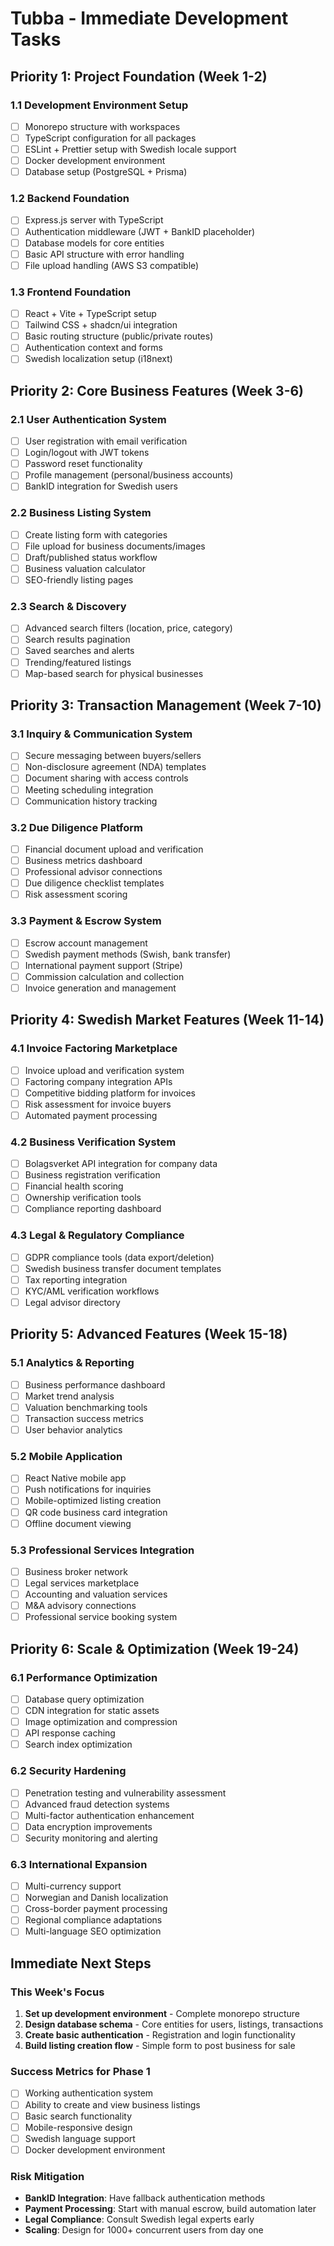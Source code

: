 # Tubba - Immediate Development Tasks

## Priority 1: Project Foundation (Week 1-2)

### 1.1 Development Environment Setup
- [ ] Monorepo structure with workspaces
- [ ] TypeScript configuration for all packages
- [ ] ESLint + Prettier setup with Swedish locale support
- [ ] Docker development environment
- [ ] Database setup (PostgreSQL + Prisma)

### 1.2 Backend Foundation
- [ ] Express.js server with TypeScript
- [ ] Authentication middleware (JWT + BankID placeholder)
- [ ] Database models for core entities
- [ ] Basic API structure with error handling
- [ ] File upload handling (AWS S3 compatible)

### 1.3 Frontend Foundation  
- [ ] React + Vite + TypeScript setup
- [ ] Tailwind CSS + shadcn/ui integration
- [ ] Basic routing structure (public/private routes)
- [ ] Authentication context and forms
- [ ] Swedish localization setup (i18next)

## Priority 2: Core Business Features (Week 3-6)

### 2.1 User Authentication System
- [ ] User registration with email verification
- [ ] Login/logout with JWT tokens
- [ ] Password reset functionality
- [ ] Profile management (personal/business accounts)
- [ ] BankID integration for Swedish users

### 2.2 Business Listing System
- [ ] Create listing form with categories
- [ ] File upload for business documents/images
- [ ] Draft/published status workflow
- [ ] Business valuation calculator
- [ ] SEO-friendly listing pages

### 2.3 Search & Discovery
- [ ] Advanced search filters (location, price, category)
- [ ] Search results pagination
- [ ] Saved searches and alerts
- [ ] Trending/featured listings
- [ ] Map-based search for physical businesses

## Priority 3: Transaction Management (Week 7-10)

### 3.1 Inquiry & Communication System
- [ ] Secure messaging between buyers/sellers
- [ ] Non-disclosure agreement (NDA) templates
- [ ] Document sharing with access controls
- [ ] Meeting scheduling integration
- [ ] Communication history tracking

### 3.2 Due Diligence Platform
- [ ] Financial document upload and verification
- [ ] Business metrics dashboard
- [ ] Professional advisor connections
- [ ] Due diligence checklist templates
- [ ] Risk assessment scoring

### 3.3 Payment & Escrow System
- [ ] Escrow account management
- [ ] Swedish payment methods (Swish, bank transfer)
- [ ] International payment support (Stripe)
- [ ] Commission calculation and collection
- [ ] Invoice generation and management

## Priority 4: Swedish Market Features (Week 11-14)

### 4.1 Invoice Factoring Marketplace
- [ ] Invoice upload and verification system
- [ ] Factoring company integration APIs
- [ ] Competitive bidding platform for invoices
- [ ] Risk assessment for invoice buyers
- [ ] Automated payment processing

### 4.2 Business Verification System
- [ ] Bolagsverket API integration for company data
- [ ] Business registration verification
- [ ] Financial health scoring
- [ ] Ownership verification tools
- [ ] Compliance reporting dashboard

### 4.3 Legal & Regulatory Compliance
- [ ] GDPR compliance tools (data export/deletion)
- [ ] Swedish business transfer document templates
- [ ] Tax reporting integration
- [ ] KYC/AML verification workflows
- [ ] Legal advisor directory

## Priority 5: Advanced Features (Week 15-18)

### 5.1 Analytics & Reporting
- [ ] Business performance dashboard
- [ ] Market trend analysis
- [ ] Valuation benchmarking tools
- [ ] Transaction success metrics
- [ ] User behavior analytics

### 5.2 Mobile Application
- [ ] React Native mobile app
- [ ] Push notifications for inquiries
- [ ] Mobile-optimized listing creation
- [ ] QR code business card integration
- [ ] Offline document viewing

### 5.3 Professional Services Integration
- [ ] Business broker network
- [ ] Legal services marketplace
- [ ] Accounting and valuation services
- [ ] M&A advisory connections
- [ ] Professional service booking system

## Priority 6: Scale & Optimization (Week 19-24)

### 6.1 Performance Optimization
- [ ] Database query optimization
- [ ] CDN integration for static assets
- [ ] Image optimization and compression
- [ ] API response caching
- [ ] Search index optimization

### 6.2 Security Hardening
- [ ] Penetration testing and vulnerability assessment
- [ ] Advanced fraud detection systems
- [ ] Multi-factor authentication enhancement
- [ ] Data encryption improvements
- [ ] Security monitoring and alerting

### 6.3 International Expansion
- [ ] Multi-currency support
- [ ] Norwegian and Danish localization
- [ ] Cross-border payment processing
- [ ] Regional compliance adaptations
- [ ] Multi-language SEO optimization

## Immediate Next Steps

### This Week's Focus
1. **Set up development environment** - Complete monorepo structure
2. **Design database schema** - Core entities for users, listings, transactions
3. **Create basic authentication** - Registration and login functionality
4. **Build listing creation flow** - Simple form to post business for sale

### Success Metrics for Phase 1
- [ ] Working authentication system
- [ ] Ability to create and view business listings
- [ ] Basic search functionality
- [ ] Mobile-responsive design
- [ ] Swedish language support
- [ ] Docker development environment

### Risk Mitigation
- **BankID Integration**: Have fallback authentication methods
- **Payment Processing**: Start with manual escrow, build automation later
- **Legal Compliance**: Consult Swedish legal experts early
- **Scaling**: Design for 1000+ concurrent users from day one